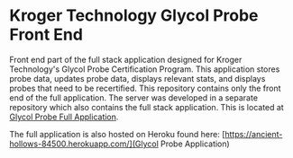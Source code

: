 # Kroger Technology Glycol Probe Front End

Front end part of the full stack application designed for Kroger Technology's Glycol Probe Certification Program.
This application stores probe data, updates probe data, displays relevant stats, and displays probes that need to be recertified. This repository contains only the front end of the full application. The server was developed in a separate repository which also contains the full stack application. This is located at [Glycol Probe Full Application](https://github.com/Jbveas01/glycolserver).

The full application is also hosted on Heroku found here: [https://ancient-hollows-84500.herokuapp.com/](Glycol Probe Application)
